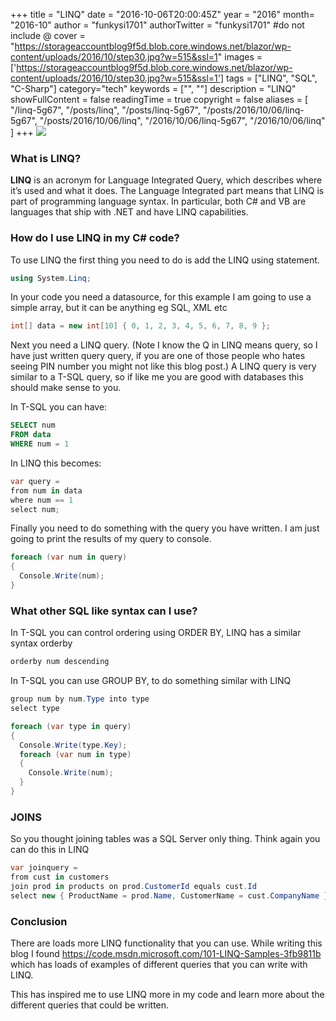 +++
title = "LINQ"
date = "2016-10-06T20:00:45Z"
year = "2016"
month= "2016-10"
author = "funkysi1701"
authorTwitter = "funkysi1701" #do not include @
cover = "https://storageaccountblog9f5d.blob.core.windows.net/blazor/wp-content/uploads/2016/10/step30.jpg?w=515&ssl=1"
images = ['https://storageaccountblog9f5d.blob.core.windows.net/blazor/wp-content/uploads/2016/10/step30.jpg?w=515&ssl=1']
tags = ["LINQ", "SQL",  "C-Sharp"]
category="tech"
keywords = ["", ""]
description =  "LINQ"
showFullContent = false
readingTime = true
copyright = false
aliases = [
    "/linq-5g67",
    "/posts/linq",
    "/posts/linq-5g67",
    "/posts/2016/10/06/linq-5g67",
    "/posts/2016/10/06/linq",
    "/2016/10/06/linq-5g67",
    "/2016/10/06/linq"
]
+++
![](https://storageaccountblog9f5d.blob.core.windows.net/blazor/wp-content/uploads/2016/10/step30.jpg?w=515&ssl=1)

### What is LINQ?

**LINQ** is an acronym for Language Integrated Query, which describes where it’s used and what it does. The Language Integrated part means that LINQ is part of programming language syntax. In particular, both C# and VB are languages that ship with .NET and have LINQ capabilities.

### How do I use LINQ in my C# code?

To use LINQ the first thing you need to do is add the LINQ using statement.

```csharp
using System.Linq;
```
In your code you need a datasource, for this example I am going to use a simple array, but it can be anything eg SQL, XML etc

```csharp
int[] data = new int[10] { 0, 1, 2, 3, 4, 5, 6, 7, 8, 9 };
```
Next you need a LINQ query. (Note I know the Q in LINQ means query, so I have just written query query, if you are one of those people who hates seeing PIN number you might not like this blog post.) A LINQ query is very similar to a T-SQL query, so if like me you are good with databases this should make sense to you.

In T-SQL you can have:

```sql
SELECT num
FROM data
WHERE num = 1
```
In LINQ this becomes:

```csharp
var query =
from num in data
where num == 1
select num;
```

Finally you need to do  something with the query you have written. I am just going to print the results of my query to console.

```csharp
foreach (var num in query)
{
  Console.Write(num);
}
```
### What other SQL like syntax can I use?

In T-SQL you can control ordering using ORDER BY, LINQ has a similar syntax orderby

```csharp
orderby num descending
```
In T-SQL you can use GROUP BY, to do something similar with LINQ

```csharp
group num by num.Type into type
select type
```

```csharp
foreach (var type in query)
{
  Console.Write(type.Key);
  foreach (var num in type)
  {
    Console.Write(num);
  }
}
```

### JOINS

So you thought joining tables was a SQL Server only thing. Think again you can do this in LINQ

```csharp
var joinquery =
from cust in customers
join prod in products on prod.CustomerId equals cust.Id
select new { ProductName = prod.Name, CustomerName = cust.CompanyName };
```

### Conclusion

There are loads more LINQ functionality that you can use. While writing this blog I found https://code.msdn.microsoft.com/101-LINQ-Samples-3fb9811b which has loads of examples of different queries that you can write with LINQ.

This has inspired me to use LINQ more in my code and learn more about the different queries that could be written.